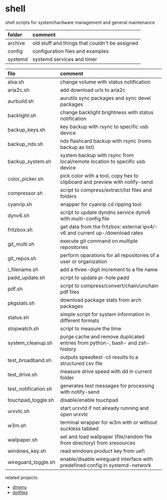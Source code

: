 # shell

shell scripts for system/hardware management and general maintenance

| folder  | comment                                        |
| :------ | :--------------------------------------------- |
| archive | old stuff and things that couldn't be assigned |
| config  | configuration files and examples               |
| systemd | systemd services and timer                     |

| file                 | comment                                                                       |
| :------------------- | :---------------------------------------------------------------------------- |
| alsa.sh              | change volume with status notification                                        |
| aria2c.sh            | add download urls to aria2c                                                   |
| aurbuild.sh          | aurutils sync packages and sync devel packages                                |
| backlight.sh         | change backlight brightness with status notification                          |
| backup_keys.sh       | key backup with rsync to specific usb device                                  |
| backup_nds.sh        | nds flashcard backup with rsync (roms backup as list)                         |
| backup_system.sh     | system backup with rsync from local/remote location to specific usb device    |
| color_picker.sh      | pick color with a tool, copy hex to clipboard and preview with notify-send    |
| compressor.sh        | script to compress/extract/list files and folders                             |
| cyanrip.sh           | wrapper for cyanrip cd ripping tool                                           |
| dynv6.sh             | script to update dyndns service dynv6 with multi-config file                  |
| fritzbox.sh          | get data from the fritzbox: external ipv4/-v6 and current up-/download rates  |
| git_multi.sh         | execute git command on multiple repositories                                  |
| git_repos.sh         | perform oparations for all repositories of a user or organization             |
| i_filename.sh        | add a three-digit increment to a file name                                    |
| padd_update.sh       | script to update pi-hole padd                                                 |
| pdf.sh               | script to compress/convert/chain/unchain pdf files                            |
| pkgstats.sh          | download package stats from arch packages                                     |
| status.sh            | simple script for system information in different formats                     |
| stopwatch.sh         | script to measure the time                                                    |
| system_cleanup.sh    | purge cache and remove duplicated entries from python-, bash- and zsh-history |
| test_broadband.sh    | outputs speedtest-cli results to a structured csv file                        |
| test_drive.sh        | measure drive speed with dd in current folder                                 |
| test_notification.sh | generates test messages for processing with notify-send                       |
| touchpad_toggle.sh   | disable/enable touchpad                                                       |
| urxvtc.sh            | start urxvtd if not already running and open urxvtc                           |
| w3m.sh               | terminal wrapper for w3m with or without suckless tabbed                      |
| wallpaper.sh         | set and load wallpaper (file/random file from directory) from xresources      |
| windows_key.sh       | read windows product key from uefi                                            |
| wireguard_toggle.sh  | enable/disable wireguard interface with predefined config in systemd-network  |

related projects:

- [dmenu](https://github.com/mrdotx/dmenu)
- [dotfiles](https://github.com/mrdotx/dotfiles)
